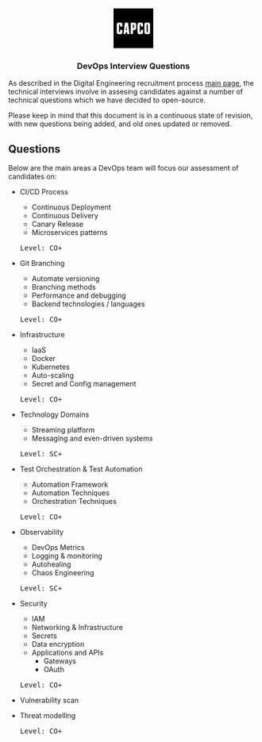 <!-- PROJECT LOGO -->
<br />
<p align="center">
  <a href="https://github.com/capcodigital/repo_name">
    <img src="images/logo.png" alt="Logo" width="80" height="80">
  </a>
  
<h3 align="center"> DevOps Interview Questions </h3>
  
As described in the Digital Engineering recruitment process [main page](https://github.com/capcodigital/interview-questions/blob/main/README.md#interview-questions), 
the technical interviews involve in assesing candidates against a number of technical 
questions which we have decided to open-source.

Please keep in mind that this document is in a continuous state of revision, with new questions being added, and old ones updated or removed.

## Questions
Below are the main areas a DevOps team will focus our assessment of candidates on:

* CI/CD Process
  * Continuous Deployment
  * Continuous Delivery
  * Canary Release
  * Microservices patterns

  <kbd>Level: CO+</kbd>

* Git Branching
  * Automate versioning
  * Branching methods
  * Performance and debugging
  * Backend technologies / languages
  
  <kbd>Level: CO+</kbd>
  
* Infrastructure  
  * IaaS
  * Docker
  * Kubernetes 
  * Auto-scaling
  * Secret and Config management
  
  <kbd>Level: CO+</kbd>

* Technology Domains
  * Streaming platform
  * Messaging and even-driven systems
  
  <kbd>Level: SC+</kbd>

* Test Orchestration & Test Automation
  * Automation Framework
  * Automation Techniques
  * Orchestration Techniques

  <kbd>Level: CO+</kbd>
  
* Observability
  * DevOps Metrics
  * Logging & monitoring
  * Autohealing
  * Chaos Engineering
  
  <kbd>Level: SC+</kbd>
  
  
* Security
  * IAM
  * Networking & Infrastructure
  * Secrets
  * Data encryption
  * Applications and APIs
    * Gateways
    * OAuth 
    
   <kbd>Level: CO+</kbd>
   
 * Vulnerability scan
 * Threat modelling 

    <kbd>Level: CO+</kbd>
 
